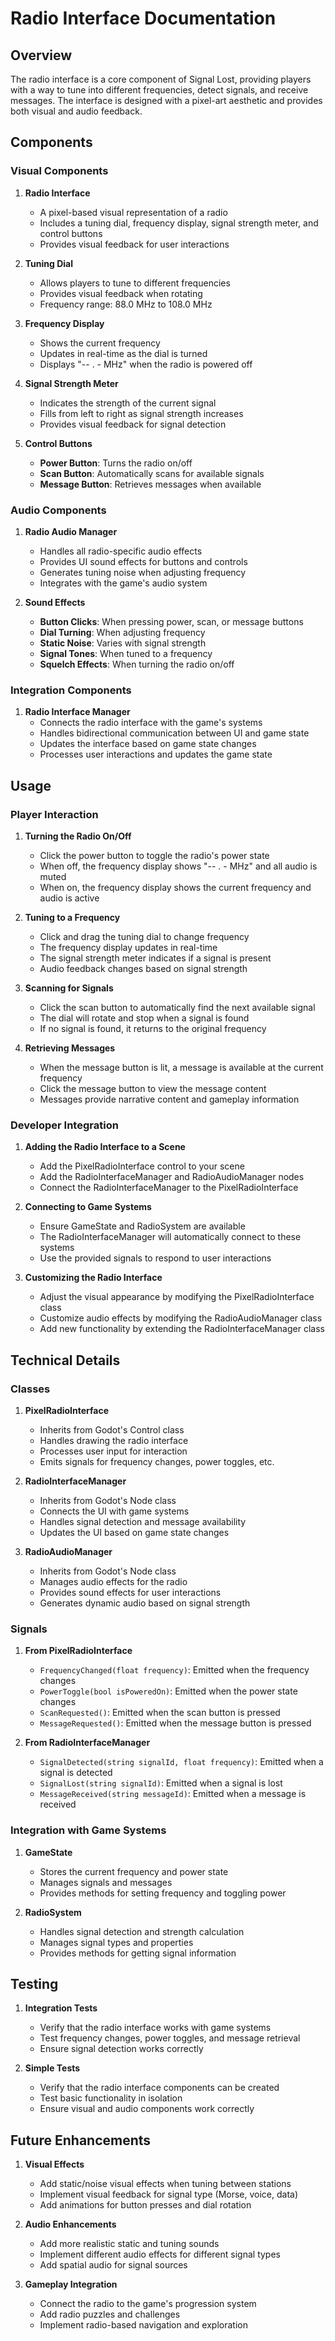 # Radio Interface Documentation

## Overview

The radio interface is a core component of Signal Lost, providing players with a way to tune into different frequencies, detect signals, and receive messages. The interface is designed with a pixel-art aesthetic and provides both visual and audio feedback.

## Components

### Visual Components

1. **Radio Interface**
   - A pixel-based visual representation of a radio
   - Includes a tuning dial, frequency display, signal strength meter, and control buttons
   - Provides visual feedback for user interactions

2. **Tuning Dial**
   - Allows players to tune to different frequencies
   - Provides visual feedback when rotating
   - Frequency range: 88.0 MHz to 108.0 MHz

3. **Frequency Display**
   - Shows the current frequency
   - Updates in real-time as the dial is turned
   - Displays "-- . - MHz" when the radio is powered off

4. **Signal Strength Meter**
   - Indicates the strength of the current signal
   - Fills from left to right as signal strength increases
   - Provides visual feedback for signal detection

5. **Control Buttons**
   - **Power Button**: Turns the radio on/off
   - **Scan Button**: Automatically scans for available signals
   - **Message Button**: Retrieves messages when available

### Audio Components

1. **Radio Audio Manager**
   - Handles all radio-specific audio effects
   - Provides UI sound effects for buttons and controls
   - Generates tuning noise when adjusting frequency
   - Integrates with the game's audio system

2. **Sound Effects**
   - **Button Clicks**: When pressing power, scan, or message buttons
   - **Dial Turning**: When adjusting frequency
   - **Static Noise**: Varies with signal strength
   - **Signal Tones**: When tuned to a frequency
   - **Squelch Effects**: When turning the radio on/off

### Integration Components

1. **Radio Interface Manager**
   - Connects the radio interface with the game's systems
   - Handles bidirectional communication between UI and game state
   - Updates the interface based on game state changes
   - Processes user interactions and updates the game state

## Usage

### Player Interaction

1. **Turning the Radio On/Off**
   - Click the power button to toggle the radio's power state
   - When off, the frequency display shows "-- . - MHz" and all audio is muted
   - When on, the frequency display shows the current frequency and audio is active

2. **Tuning to a Frequency**
   - Click and drag the tuning dial to change frequency
   - The frequency display updates in real-time
   - The signal strength meter indicates if a signal is present
   - Audio feedback changes based on signal strength

3. **Scanning for Signals**
   - Click the scan button to automatically find the next available signal
   - The dial will rotate and stop when a signal is found
   - If no signal is found, it returns to the original frequency

4. **Retrieving Messages**
   - When the message button is lit, a message is available at the current frequency
   - Click the message button to view the message content
   - Messages provide narrative content and gameplay information

### Developer Integration

1. **Adding the Radio Interface to a Scene**
   - Add the PixelRadioInterface control to your scene
   - Add the RadioInterfaceManager and RadioAudioManager nodes
   - Connect the RadioInterfaceManager to the PixelRadioInterface

2. **Connecting to Game Systems**
   - Ensure GameState and RadioSystem are available
   - The RadioInterfaceManager will automatically connect to these systems
   - Use the provided signals to respond to user interactions

3. **Customizing the Radio Interface**
   - Adjust the visual appearance by modifying the PixelRadioInterface class
   - Customize audio effects by modifying the RadioAudioManager class
   - Add new functionality by extending the RadioInterfaceManager class

## Technical Details

### Classes

1. **PixelRadioInterface**
   - Inherits from Godot's Control class
   - Handles drawing the radio interface
   - Processes user input for interaction
   - Emits signals for frequency changes, power toggles, etc.

2. **RadioInterfaceManager**
   - Inherits from Godot's Node class
   - Connects the UI with game systems
   - Handles signal detection and message availability
   - Updates the UI based on game state changes

3. **RadioAudioManager**
   - Inherits from Godot's Node class
   - Manages audio effects for the radio
   - Provides sound effects for user interactions
   - Generates dynamic audio based on signal strength

### Signals

1. **From PixelRadioInterface**
   - `FrequencyChanged(float frequency)`: Emitted when the frequency changes
   - `PowerToggle(bool isPoweredOn)`: Emitted when the power state changes
   - `ScanRequested()`: Emitted when the scan button is pressed
   - `MessageRequested()`: Emitted when the message button is pressed

2. **From RadioInterfaceManager**
   - `SignalDetected(string signalId, float frequency)`: Emitted when a signal is detected
   - `SignalLost(string signalId)`: Emitted when a signal is lost
   - `MessageReceived(string messageId)`: Emitted when a message is received

### Integration with Game Systems

1. **GameState**
   - Stores the current frequency and power state
   - Manages signals and messages
   - Provides methods for setting frequency and toggling power

2. **RadioSystem**
   - Handles signal detection and strength calculation
   - Manages signal types and properties
   - Provides methods for getting signal information

## Testing

1. **Integration Tests**
   - Verify that the radio interface works with game systems
   - Test frequency changes, power toggles, and message retrieval
   - Ensure signal detection works correctly

2. **Simple Tests**
   - Verify that the radio interface components can be created
   - Test basic functionality in isolation
   - Ensure visual and audio components work correctly

## Future Enhancements

1. **Visual Effects**
   - Add static/noise visual effects when tuning between stations
   - Implement visual feedback for signal type (Morse, voice, data)
   - Add animations for button presses and dial rotation

2. **Audio Enhancements**
   - Add more realistic static and tuning sounds
   - Implement different audio effects for different signal types
   - Add spatial audio for signal sources

3. **Gameplay Integration**
   - Connect the radio to the game's progression system
   - Add radio puzzles and challenges
   - Implement radio-based navigation and exploration
